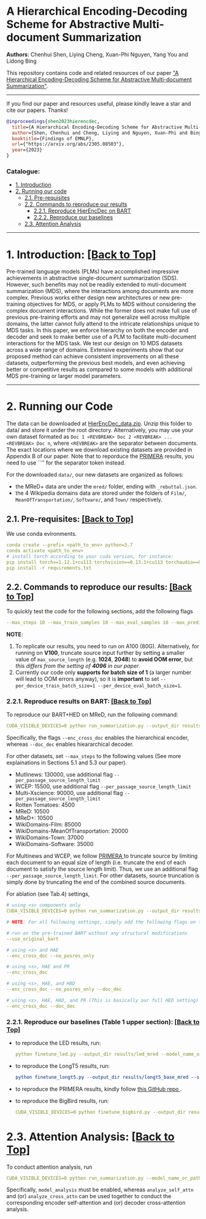 # A Hierarchical Encoding-Decoding Scheme for Abstractive Multi-document Summarization
**Authors**: Chenhui Shen, Liying Cheng, Xuan-Phi Nguyen, Yang You and Lidong Bing

This repository contains code and related resources of our paper ["A Hierarchical Encoding-Decoding Scheme for Abstractive Multi-document Summarization"](https://arxiv.org/abs/2305.08503).

<!-- :star2: Check out this awesome [[demo]](https://huggingface.co/spaces/joaogante/contrastive_search_generation) generously supported by Huggingface ([@huggingface](https://github.com/huggingface) :hugs:) which compares contrastive search with other popular decoding methods. Many thanks to Huggingface :hugs:!  -->


****
If you find our paper and resources useful, please kindly leave a star and cite our papers. Thanks!

```bibtex
@inproceedings{shen2023hierencdec,
  title={A Hierarchical Encoding-Decoding Scheme for Abstractive Multi-document Summarization},
  author={Shen, Chenhui and Cheng, Liying and Nguyen, Xuan-Phi and Bing, Lidong and You, Yang},
  booktitle={Findings of EMNLP},
  url={"https://arxiv.org/abs/2305.08503"},
  year={2023}
}

```

<!-- ****

### News:
* [2022/10/26] Some content

**** -->

<span id='all_catelogue'/>

### Catalogue:
* <a href='#introduction'>1. Introduction</a>
* <a href='#reproduce_examples'>2. Running our code</a>
    * <a href='#pre-requisites'>2.1. Pre-requisites</a>
    * <a href='#summarization'>2.2. Commands to reproduce our results</a>
        * <a href='#bart'>2.2.1. Reproduce HierEncDec on BART </a>
        * <a href='#baselines'>2.2.2. Reproduce our baselines</a>
    * <a href='#analysis'>2.3. Attention Analysis </a>

    
****

<span id='introduction'/>

# 1. Introduction: <a href='#all_catelogue'>[Back to Top]</a>

Pre-trained language models (PLMs) have accomplished impressive achievements in abstractive single-document summarization (SDS). However, such benefits may not be readily extended to muti-document summarization (MDS), where the interactions among documents are more complex. Previous works either design new architectures or new pre-training objectives for MDS, or apply PLMs to MDS without considering the complex document interactions. While the former does not make full use of previous pre-training efforts and may not generalize well across multiple domains, the latter cannot fully attend to the intricate relationships unique to MDS tasks. In this paper, we enforce hierarchy on both the encoder and decoder and seek to make better use of a PLM to facilitate multi-document interactions for the MDS task. We test our design on 10 MDS datasets across a wide range of domains. Extensive experiments show that our proposed method can achieve consistent improvements on all these datasets, outperforming the previous best models, and even achieving better or competitive results as compared to some models with additional MDS pre-training or larger model parameters.

****


<span id='reproduce_examples'/>


# 2. Running our Code
The data can be downloaded at <a href="https://drive.google.com/file/d/1Av20MJSMpfZiEn6gBmyeII23aLPhWkTf/view?usp=drive_link">HierEncDec_data.zip</a>.
Unzip this folder to data/ and store it under the root directory.
Alternatively, you may use your own dataset formated as ``Doc 1 <REVBREAK> Doc 2 <REVBREAK> ... <REVBREAK> Doc n``, where `` <REVBREAK> `` are the separator between documents.
The exact locations where we download existing datasets are provided in Appendix B of our paper.
Note that to reporduce the <a href="#baselines">PRIMERA</a> results, you need to use ``<doc-sep>'' for the separator token instead.

For the downloaded ``data/``,  our new datasets are organized as follows:
- the MReD+ data are under the ``mred/`` folder, ending with ``_rebuttal.json``.
- the 4 Wikipedia domains data are stored under the folders of ``Film/``, ``MeanOfTransportation/``, ``Software/``, and ``Town/`` respectively.

<span id='pre-requisites'/>

## 2.1. Pre-requisites: <a href='#all_catelogue'>[Back to Top]</a>
We use conda evironments.
```yaml
conda create --prefix <path_to_env> python=3.7
conda activate <path_to_env>
# install torch according to your cuda version, for instance:
pip install torch==1.12.1+cu113 torchvision==0.13.1+cu113 torchaudio==0.12.1 --extra-index-url https://download.pytorch.org/whl/cu113
pip install -r requirements.txt
```

<span id='summarization'/>

## 2.2. Commands to reproduce our results: <a href='#all_catelogue'>[Back to Top]</a>

<!-- For all experiments below, please download our processed data from <a href="">here</a>. -->
<!-- Unzip the downloaded data and place all data folders under the root folder named ```/data```. -->

<span id='bart'/>

To quickly test the code for the following sections, add the following flags
```yaml
--max_steps 10 --max_train_samples 10 --max_eval_samples 10 --max_predict_samples 10
```

__NOTE__: 
1. To replicate our results, you need to run on A100 (80G). Alternatively, for running on __V100__, truncate source input further by setting a smaller value of ``max_source_length`` (e.g. __1024__, __2048__) to __avoid OOM error__, but _this differs from the setting of __4096__ in our paper_.
2. Currently our code only __supports for batch size of 1__ (a larger number will lead to OOM errors anyway), so it is __important__ to set 
``--per_device_train_batch_size=1 --per_device_eval_batch_size=1``.

### 2.2.1. Reproduce results on BART: <a href='#all_catelogue'>[Back to Top]</a>

To reproduce our BART+HED on MReD, run the following command:
```yaml
CUDA_VISIBLE_DEVICES=0 python run_summarization.py --output_dir results/bart_hed_mred --model_name_or_path facebook/bart-large --do_train --do_predict --train_file data/mred/train.csv --test_file data/mred/test.csv --overwrite_output_dir --per_device_train_batch_size=1 --per_device_eval_batch_size=1 --predict_with_generate --seed 0 --max_source_length 4096 --max_target_length 1024 --save_steps 500 --save_strategy steps --save_total_limit 3 --num_train_epochs 3 --max_steps 10500 --enc_cross_doc --doc_dec
```
Specifically, the flags ``--enc_cross_doc`` enables the hierarchical encoder, whereas ``--doc_dec`` enables hieararchical decoder. 

For other datasets, set ``--max_steps`` to the following values (See more explainations in Sections 5.1 and 5.3 our paper).
* Mutlinews: 130000, use additional flag ``--per_passage_source_length_limit``
* WCEP: 15500, use additional flag ``--per_passage_source_length_limit``
* Multi-Xscience: 90000, use additional flag ``--per_passage_source_length_limit``
* Rotten Tomatoes: 4500
* MReD: 10500
* MReD+: 10500
* WikiDomains-Film: 85000
* WikiDomains-MeanOfTransportation: 20000
* WikiDomains-Town: 37000
* WikiDomains-Software: 35000

For Multinews and WCEP, we follow <a href="https://github.com/allenai/PRIMER"> PRIMERA </a> to truncate source by limiting each document to an equal size of length (i.e. truncate the end of each document to satisfy the source length limit). Thus, we use an additional flag ``--per_passage_source_length_limit``. For other datasets, source truncation is simply done by truncating the end of the combined source documents.

<!-- This is because the front of the passage is very important for news articles whereas the end of the passage matters less.  -->

For ablation (see Tab.4) settings, 

```yaml
# using <s> components only
CUDA_VISIBLE_DEVICES=0 python run_summarization.py --output_dir results/bart_hed_mred --model_name_or_path facebook/bart-large --do_train --do_predict --train_file data/mred/train.csv --test_file data/mred/test.csv --overwrite_output_dir --per_device_train_batch_size=1 --per_device_eval_batch_size=1 --predict_with_generate --seed 0 --max_source_length 4096 --max_target_length 1024 --save_steps 500 --save_strategy steps --save_total_limit 3 --num_train_epochs 3 --max_steps 10500

# NOTE: For all following settings, simply add the following flags on top of the above command

# run on the pre-trained BART without any structural modifications
--use_original_bart

# using <s> and HAE
--enc_cross_doc --no_posres_only

# using <s>, HAE and PR
--enc_cross_doc

# using <s>, HAE, and HAD
--enc_cross_doc --no_posres_only --doc_dec

# using <s>, HAE, HAD, and PR (This is basically our full HED setting)
--enc_cross_doc --doc_dec

```


<span id='baselines'/>

### 2.2.1. Reproduce our baselines (Table 1 upper section): <a href='#all_catelogue'>[Back to Top]</a>


* to reproduce the LED results, run:
    ```yaml
    python finetune_led.py --output_dir results/led_mred --model_name_or_path allenai/led-large-16384 --do_train --do_predict --train_file data/mred/train.csv --test_file data/mred/test.csv --overwrite_output_dir --per_device_train_batch_size=1 --per_device_eval_batch_size=1 --predict_with_generate --seed 0 --max_source_length 4096 --max_target_length 1024 --save_steps 500 --save_strategy steps --save_total_limit 3 --num_train_epochs 3 --max_steps 10500
    ```

* to reproduce the LongT5 results, run:
    
    ```yaml
    python finetune_longt5.py --output_dir results/longt5_base_mred --source_prefix 'summarize: ' --model_name_or_path google/long-t5-tglobal-base --do_train --do_predict --train_file data/mred/train.csv --test_file data/mred/test.csv --overwrite_output_dir --per_device_train_batch_size=1 --per_device_eval_batch_size=1 --predict_with_generate --seed 0 --max_source_length 4096 --max_target_length 1024 --save_steps 500 --save_strategy steps --save_total_limit 3 --num_train_epochs 3 --max_steps 10500
    ````



* to reproduce the PRIMERA results, kindly follow <a href="https://github.com/allenai/PRIMER"> this GitHub repo </a>.

* to reproduce the BigBird results, run:

    ```yaml
    CUDA_VISIBLE_DEVICES=0 python finetune_bigbird.py --output_dir results/bigbird_mred --model_name_or_path google/bigbird-pegasus-large-arxiv --do_train --do_predict --train_file data/mred/train.csv --test_file data/mred/test.csv --overwrite_output_dir --per_device_train_batch_size=1 --per_device_eval_batch_size=1 --predict_with_generate --seed 0 --max_source_length 4096 --max_target_length 1024 --save_steps 500 --save_strategy steps --save_total_limit 3 --num_train_epochs 3 --max_steps 10500
    ```

<span id='analysis'/>

# 2.3. Attention Analysis: <a href='#all_catelogue'>[Back to Top]</a>

To conduct attention analysis, run 
```yaml
CUDA_VISIBLE_DEVICES=0 python run_summarization.py --model_name_or_path results/<your_trained_model_name> --output_dir results/<your_preferred_save_dir> --do_predict --test_file data/mred/test.csv --overwrite_output_dir --per_device_eval_batch_size=1 --predict_with_generate --max_source_length 4096 --max_target_length 1024 --max_predict_samples 200 --enc_cross_doc --doc_dec --model_analysis --analyze_self_attn --analyze_cross_attn --model_analysis_file mred_hed_attn_analysis.txt 
```
Specifically, ``model_analysis`` must be enabled, whereas ``analyze_self_attn`` and (or) ``analyze_cross_attn`` can be used together to conduct the corresponding encoder self-attention and (or) decoder cross-attention analysis.



